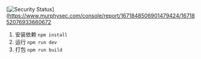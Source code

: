 [![Security Status](https://www.murphysec.com/platform3/v31/badge/1671852076933660672.svg)](https://www.murphysec.com/console/report/1671848506901479424/1671852076933660672
1. 安装依赖 `npm install` 
2. 运行 `npm run dev`
3. 打包 `npm run build`

